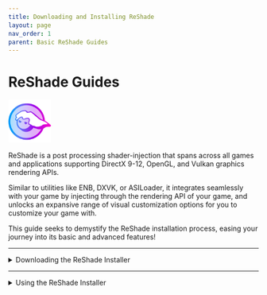 ```yaml
---
title: Downloading and Installing ReShade
layout: page
nav_order: 1
parent: Basic ReShade Guides
---
```


# ReShade Guides

<img style="max-width:17%" src="./images/rs_gradiant.png"/>

ReShade is a post processing shader-injection that spans across all games and applications supporting DirectX 9-12, OpenGL, and Vulkan graphics rendering APIs. 

Similar to utilities like ENB, DXVK, or ASILoader, it integrates seamlessly with your game by injecting through the rendering API of your game, and unlocks an expansive range of visual customization options for you to customize your game with.

This guide seeks to demystify the ReShade installation process, easing your journey into its basic and advanced features!

---

<details markdown="block" class="details-tree">
<summary>Downloading the ReShade Installer</summary>

Start by grabbing the latest version of ReShade from the [official website](https://reshade.me/#download).

{: .warning }
Only download ReShade from its official site. Third-party sources can host malicious files and various attrocities, so **be vigilant**!

Once you are on the official ReShade website, scroll to the bottom portion that showcases the latest versions available for download.

![ReShade Scroll](./images/installing_reshade/rs_scroll.gif)

You'll notice two distinct ReShade builds:

---

## Standard ReShade Build (Download ReShade x.x.x)

The Standard ReShade Build is designed for online games with stringent anti-cheat mechanisms. 

If you play online games like Dead by Daylight, PUBG, or Apex Legends, this is going to be your go-to build.

However, this build restricts some advanced features for compatibility with online games, such as disabling add-ons once a network connection has been detected in your game - This prevents bad actors from utilizing ReShade to cheat, and to inject code into their game.

---

## Full Add-On Support ReShade Build (Download ReShade x.x.x with full add-on support)

The Full Add-on Support ReShade Build is best suited for offline games or online games without robust anti-cheat systems.

If you play games like Final Fantasy XXIV, World of Warcraft, or Baldur's Gate 3, this will be the ReShade build for you!

This ReShade build supports the full spectrum of ReShade's features and add-ons, giving maximum creative freedom and allowing users to fully inject whatever they can think of into their game - most notibly being the user of Generic Depth for depth based shaders, like iMMERSE MXAO, iMMERSE Pro RTGI, or StageDepthPlus.

But remember, you can still be banned for using this version of ReShade in online games with anti-cheat solutions. Generally you will not get banned, but warned that you are injecting into the game before it starts up, but there are some systems that blanket ban for things, so it's worth staying cautious!

{: .warning }
Using shaders or add-ons to gain an unfair advantage in games is likely to get you banned. **Always play fair!**

</details>

---

<details markdown="block" class="details-tree">
<summary>Using the ReShade Installer</summary>

The guide written below will walk you through installing ReShade through the ReShade Installer.

This part can be hard for some, but it has been simplified for the majority of users!

---

<details markdown="block" class="details-tree">
<summary>Selecting Your Game</summary>

Once you have picked the proper installer for your type of game, run the launcher and you'll be prompted to select a game or application.

Here you will be able to select from options that are installed on your PC,

![Game List](./images/installing_reshade/rs_game_list.png)

Alterantively, you can browse manually for your game executable, by selecting the `Browse...` button at the bottom, if it does not appear in the selection menu above.

![Browse](./images/installing_reshade/rs_browse.png)

The browse function allows you to specifically choose the executable that you are wanting to inject ReShade into. This feature is especially handy for games from platforms like itch.io, vintage games, or emulators like DOSBox and Dolphin.

{: .note }
If you are struggling to find your game's executable or game directory, you can follow our guide on [finding your game directory and executable](https://guides.martysmods.com/docs/special_other/finding_your_game_executable.html)!

</details>

---

<details markdown="block" class="details-tree">
<summary>Selecting the Rendering API</summary>

Rendering APIs like DirectX, Vulkan, or OpenGL are used by developers in order to send information to your computer hardware to draw, and for your computer hardware to then present on screen.

Each game will have their own rendering API to select, so it's crucial that you select the right one, otherwise ReShade will not be able to inject properly!

If you are unsure of what your rendering API is, platforms like the [PCGamingWiki](https://pcgamingwiki.com) can be helpful a helpful reference! However, if you want to take a crack at which API your game is without research, little notes about where each rendering API is generally choosen will be below:

---

![DirectX 9](./images/installing_reshade/rs_dx9.png)
DirectX 9 was prevalent from 2005 to 2012. There are an abundance of DirectX 9 titles that you can inject ReShade into - however, anything modern day is likely to be other rendering APIs.

---

![DirectX 10-12](./images/installing_reshade/rs_dx10_11_12.png)
DirectX 10-12 is common in engines like Unity and Unreal Engine. It's the safest bet for most modern games as it's the defacto standard for most graphics developers.

---

![OpenGL](./images/installing_reshade/rs_ogl.png)
OpenGL is utilized by certain engines and older titles. If DirectX isn't an option and your game is not overhwelmingly dated, OpenGL is likely to be your answer.

---

![Vulkan](./images/installing_reshade/rs_vk.png)
Vulkan is popular in modern emulators and some newer game releases. For Linux users (using Wine or Proton), Vulkan is essential.

{: .important }
Vulkan installations request admin permissions due to certain system-level changes. Denying this might impair the ReShade installation.

</details>

---

<details markdown="block" class="details-tree">
<summary>Installing Presets</summary>

Installing presets has been made simple with the ReShade Installer, as the ReShade Installer is able to auto-detect the required shaders for selected presets, eliminating all the guesswork required in finding the shaders that you would need for each preset.

{: note }
If your preset requires unique shaders and textures outside the installer's offerings, you may need to install them manually.

![Preset Image](./images/installing_reshade/rs_preset.png)

To attach a preset, hit the `Browse...` button in the installer. All ReShade presets will be an `.ini` file. These files hold all the configurations that others have made to specific shaders, load orders, and hotkeys.

If you do not have a preset, you can skip this portion of the installer by simply hitting `Next`!

</details>

---

<details markdown="block" class="details-tree">
<summary>Installing Shaders with the ReShade Installer</summary>

Shaders are the driving force behind ReShade's versatility and power, as they are what allow users to craft unique visual experiences for each game.

Navigating to and sourcing shader collections can sometimes pose challenges since individual Shader Developers maintain their own storage and update methodologies. 

However, the ReShade installer simplifies this process for users.

If you've opted to install a preset with the preset installation page of the ReShade Installer, relevant shaders will be pre-selected in this section; otherwise, only `Standard Effects` will appear as marked.

![ReShade Shader Repositories Selection Image](./images/installing_reshade/rs_shader.png)

In the shader installation section, two symbols represent installation options:

- A **square tick** indicates selective shader installation from a specific repository.

  ![ReShade Shader Repo Square Tick](./images/installing_reshade/reshade_installer_shader_repo_square_tick.png)

- A **check tick** ensures installation of all shaders from the chosen repository.

  ![ReShade Shader Repo Check Tick](./images/installing_reshade/reshade_installer_shader_repo_check_tick.png)

For information into individual Shader Developers and their repo, click on the blue-highlighted repository or author names. Doing so will redirect you to their online repository location, which often contains detailed shader information and descriptions beneficial for users.

![ReShade Shader Repo Link Highlight](./images/installing_reshade/reshade_installer_shader_repo_link_highlight.jpg)

After selecting the desired shaders, click on `Next.`

{: .note }
> Opting for the square tick for any shader repositories prompts the `Select {shader repository name} files to install` screen. 
> ![ReShade Square Tick Shader Selection Image](./images/installing_reshade/rs_shader_select.png)
> From here, pick your preferred shaders and proceed by clicking `Next.`

</details>

---

<details markdown="block" class="details-tree">
<summary>Concluding the Installation Process</summary>

Upon completing the ReShade installation, a confirmation screen will indicate a successful installation.

Click `Finish` and initiate your game launch.
![ReShade Complete Image](./images/installing_reshade/rs_complete.png)

If installed correctly, ReShade will display an in-game banner:
![ReShade Game Banner Image](./images/installing_reshade/rs_game_banner.png)

If you come up with issues here, the most common issue is the wrong API or executable was selected!

</details>